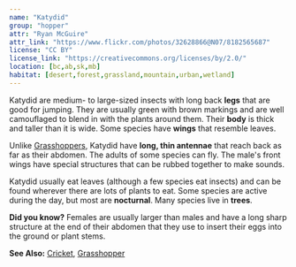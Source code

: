 ```yaml
---
name: "Katydid"
group: "hopper"
attr: "Ryan McGuire"
attr_link: "https://www.flickr.com/photos/32628866@N07/8182565687"
license: "CC BY"
license_link: "https://creativecommons.org/licenses/by/2.0/"
location: [bc,ab,sk,mb]
habitat: [desert,forest,grassland,mountain,urban,wetland]
---
```

Katydid are medium- to large-sized insects with long back **legs** that are good for jumping. They are usually green with brown markings and are well camouflaged to blend in with the plants around them. Their **body** is thick and taller than it is wide. Some species have **wings** that resemble leaves.

Unlike [Grasshoppers](/insects/grasshop/), Katydid have **long, thin antennae** that reach back as far as their abdomen. The adults of some species can fly. The male's front wings have special structures that can be rubbed together to make sounds.

Katydid usually eat leaves (although a few species eat insects) and can be found wherever there are lots of plants to eat. Some species are active during the day, but most are **nocturnal**. Many species live in **trees**.

**Did you know?** Females are usually larger than males and have a long sharp structure at the end of their abdomen that they use to insert their eggs into the ground or plant stems.

<!-- generated, do not edit -->
**See Also:**
[Cricket](/insects/cricket/),
[Grasshopper](/insects/grasshop/)
